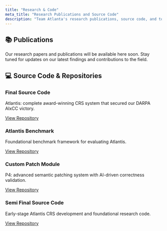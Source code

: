 ```yaml
---
title: "Research & Code"
meta_title: "Research Publications and Source Code"
description: "Team Atlanta's research publications, source code, and tools from the DARPA AIxCC competition"
---
```


## 📚 Publications

<div class="glass-card p-8 mb-12 border border-gray-200/20 dark:border-gray-700/30">
  <p class="text-gray-600 dark:text-gray-300 text-center italic">
    Our research papers and publications will be available here soon. Stay tuned for updates on our latest findings and contributions to the field.
  </p>
</div>

## 💻 Source Code & Repositories

<div class="grid grid-cols-1 md:grid-cols-2 lg:grid-cols-3 gap-6 mb-12">

<div class="glass-card p-6 group border border-gray-200/20 dark:border-gray-700/30 flex flex-col h-full">
  <div class="flex items-center mb-4">
    <i class="fa-solid fa-trophy text-2xl text-amber-500 mr-3"></i>
    <h3 class="text-lg font-bold text-gray-900 dark:text-white">Final Source Code</h3>
  </div>
  <p class="text-gray-600 dark:text-gray-300 mb-4 flex-grow">Atlantis: complete award-winning CRS system that secured our DARPA AIxCC victory.</p>
  <div class="mt-auto">
    <a href="https://github.com/Team-Atlanta/aixcc-afc-atlantis" target="_blank" rel="noopener" class="btn btn-outline-primary btn-sm hover:bg-gradient-modern hover:text-white hover:border-transparent transition-all duration-300 inline-flex items-center">
      View Repository
      <i class="fa fa-external-link ml-2 text-xs"></i>
    </a>
  </div>
</div>

<div class="glass-card p-6 group border border-gray-200/20 dark:border-gray-700/30 flex flex-col h-full">
  <div class="flex items-center mb-4">
    <i class="fa-solid fa-database text-2xl text-indigo-500 mr-3"></i>
    <h3 class="text-lg font-bold text-gray-900 dark:text-white">Atlantis Benchmark</h3>
  </div>
  <p class="text-gray-600 dark:text-gray-300 mb-4 flex-grow">Foundational benchmark framework for evaluating Atlantis.</p>
  <div class="mt-auto">
    <a href="https://github.com/Team-Atlanta/aixcc-afc-benchmark" target="_blank" rel="noopener" class="btn btn-outline-primary btn-sm hover:bg-gradient-modern hover:text-white hover:border-transparent transition-all duration-300 inline-flex items-center">
      View Repository
      <i class="fa fa-external-link ml-2 text-xs"></i>
    </a>
  </div>
</div>

<div class="glass-card p-6 group border border-gray-200/20 dark:border-gray-700/30 flex flex-col h-full">
  <div class="flex items-center mb-4">
    <i class="fa-solid fa-wrench text-2xl text-purple-500 mr-3"></i>
    <h3 class="text-lg font-bold text-gray-900 dark:text-white">Custom Patch Module</h3>
  </div>
  <p class="text-gray-600 dark:text-gray-300 mb-4 flex-grow">P4: advanced semantic patching system with AI-driven correctness validation.</p>
  <div class="mt-auto">
    <a href="https://github.com/Team-Atlanta/aixcc-afc-p4" target="_blank" rel="noopener" class="btn btn-outline-primary btn-sm hover:bg-gradient-modern hover:text-white hover:border-transparent transition-all duration-300 inline-flex items-center">
      View Repository
      <i class="fa fa-external-link ml-2 text-xs"></i>
    </a>
  </div>
</div>

<div class="glass-card p-6 group border border-gray-200/20 dark:border-gray-700/30 flex flex-col h-full">
  <div class="flex items-center mb-4">
    <i class="fa-solid fa-medal text-2xl text-gold-500 mr-3"></i>
    <h3 class="text-lg font-bold text-gray-900 dark:text-white">Semi Final Source Code</h3>
  </div>
  <p class="text-gray-600 dark:text-gray-300 mb-4 flex-grow">Early-stage Atlantis CRS development and foundational research code.</p>
  <div class="mt-auto">
    <a href="https://github.com/Team-Atlanta/aixcc-asc-atlantis" target="_blank" rel="noopener" class="btn btn-outline-primary btn-sm hover:bg-gradient-modern hover:text-white hover:border-transparent transition-all duration-300 inline-flex items-center">
      View Repository
      <i class="fa fa-external-link ml-2 text-xs"></i>
    </a>
  </div>
</div>

</div>


